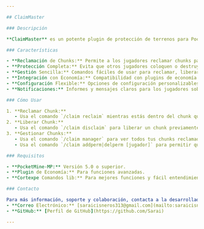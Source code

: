 ```yaml
---

## ClaimMaster

### Descripción

**ClaimMaster** es un potente plugin de protección de terrenos para PocketMine-MP, diseñado para proporcionar a los jugadores la capacidad de reclamar y proteger chunks en el servidor de Minecraft. Este plugin es perfecto para prevenir el griefing y asegurar que cada jugador pueda disfrutar de su espacio seguro y personalizado.

### Características

- **Reclamación de Chunks:** Permite a los jugadores reclamar chunks para protegerlos contra modificaciones no autorizadas.
- **Protección Completa:** Evita que otros jugadores coloquen o destruyan bloques dentro de los chunks reclamados.
- **Gestión Sencilla:** Comandos fáciles de usar para reclamar, liberar y gestionar chunks.
- **Integración con Economía:** Compatibilidad con plugins de economía para compra y venta de chunks.
- **Configuración Flexible:** Opciones de configuración personalizables para adaptarse a las necesidades de tu servidor.
- **Notificaciones:** Informes y mensajes claros para los jugadores sobre el estado de sus reclamaciones.

### Cómo Usar

1. **Reclamar Chunk:**
   - Usa el comando `/claim reclaim` mientras estás dentro del chunk que deseas reclamar.
2. **Liberar Chunk:**
   - Usa el comando `/claim disclaim` para liberar un chunk previamente reclamado.
3. **Gestionar Chunks:**
   - Usa el comando `/claim manager` para ver todos tus chunks reclamados.
   - Usa el comando `/claim addperm|delperm [jugador]` para permitir que otro jugador modifique tu chunk.

### Requisitos

- **PocketMine-MP:** Versión 5.0 o superior.
- **Plugin de Economía:** Para funciones avanzadas.
- **Cortexpe Comandos lib:** Para mejores funciones y fácil entendimiento.

### Contacto

Para más información, soporte y colaboración, contacta a la desarrolladora Sarai:
- **Correo Electrónico:** [saraicisneros313@gmail.com](mailto:saraicisneros313@gmail.com)
- **GitHub:** [Perfil de GitHub](https://github.com/Sarai)

---
```


